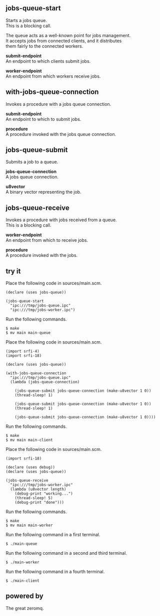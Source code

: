 jobs-queue-start
----------------
Starts a jobs queue.  
This is a blocking call.

The queue acts as a well-known point for jobs management.  
It accepts jobs from connected clients, and it distributes  
them fairly to the connected workers.

__submit-endpoint__  
An endpoint to which clients submit jobs.

__worker-endpoint__  
An endpoint from which workers receive jobs.

with-jobs-queue-connection
--------------------------
Invokes a procedure with a jobs queue connection.

__submit-endpoint__  
An endpoint to which to submit jobs.

__procedure__  
A procedure invoked with the jobs queue connection.

jobs-queue-submit
-----------------
Submits a job to a queue.

__jobs-queue-connection__  
A jobs queue connection.

__u8vector__  
A binary vector representing the job.

jobs-queue-receive
------------------
Invokes a procedure with jobs received from a queue.  
This is a blocking call.

__worker-endpoint__  
An endpoint from which to receive jobs.

__procedure__  
A procedure invoked with the jobs.

try it
------
Place the following code in sources/main.scm.

    (declare (uses jobs-queue))

    (jobs-queue-start
      "ipc:///tmp/jobs-queue.ipc"
      "ipc:///tmp/jobs-worker.ipc")

Run the following commands.

    $ make
    $ mv main main-queue

Place the following code in sources/main.scm.

    (import srfi-4)
    (import srfi-18)

    (declare (uses jobs-queue))

    (with-jobs-queue-connection
      "ipc:///tmp/jobs-queue.ipc"
      (lambda (jobs-queue-connection)

        (jobs-queue-submit jobs-queue-connection (make-u8vector 1 0))
        (thread-sleep! 1)

        (jobs-queue-submit jobs-queue-connection (make-u8vector 1 0))
        (thread-sleep! 1)

        (jobs-queue-submit jobs-queue-connection (make-u8vector 1 0))))

Run the following commands.

    $ make
    $ mv main main-client

Place the following code in sources/main.scm.

    (import srfi-18)

    (declare (uses debug))
    (declare (uses jobs-queue))

    (jobs-queue-receive
      "ipc:///tmp/jobs-worker.ipc"
      (lambda (u8vector length)
        (debug-print "working...")
        (thread-sleep! 5)
        (debug-print "done")))

Run the following commands.

    $ make
    $ mv main main-worker

Run the following command in a first terminal.

    $ ./main-queue

Run the following command in a second and third terminal.

    $ ./main-worker

Run the following command in a fourth terminal.

    $ ./main-client

powered by
----------
The great zeromq.
